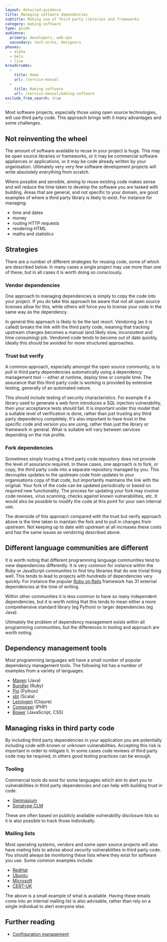 ```yaml
---
layout: detailed-guidance
title: Managing software dependencies
subtitle: Making use of third party libraries and frameworks
category: making-software
type: guide
audience:
  primary: developers, web-ops
  secondary: tech-archs, designers
phases:
  - alpha
  - beta
  - live
breadcrumbs:
  -
    title: Home
    url: /service-manual
  -
    title: Making software
    url: /service-manual/making-software
exclude_from_search: true
---
```


Most software projects, especially those using open source technologies, will
use third party code. This approach brings with it many advantages and some
challenges.

## Not reinventing the wheel

The amount of software available to reuse in your project is huge. This may be open
source libraries or frameworks, or it may be commercial software appliances or
applications, or it may be code already written by your organisation. Ultimately very
very few software development projects will write absolutely everything from scratch.

Where possible and sensible, aiming to reuse existing code makes sense and will
reduce the time taken to develop the software you are tasked with building. Areas
that are general, and not specific to your domain, are good examples of where a
third party library is likely to exist. For instance for managing:

* time and dates
* money
* routing HTTP requests
* rendering HTML
* maths and statistics

## Strategies

There are a number of different strategies for reusing code, some of which are
described below. In many cases a single project may use more than one of these, but
in all cases it is worth doing so consciously.

### Vendor dependencies

One approach to managing dependencies is simply to copy the code into your project.
If you do take this approach be aware that not all open source licenses allow for this,
while others will force you to license your code in the same way as the dependency.

In general this approach is likely to be the last resort. Vendoring (as it is called)
breaks the link with the third party code, meaning that tracking upstream changes becomes
a manual (and likely slow, inconsistent and time consuming) job. Vendored code
tends to become out of date quickly, ideally this should be avoided for more
structured approaches.

### Trust but verify

A common approach, especially amongst the open source community, is to pull in
third party dependencies automatically using a dependency management tool
-- either at runtime, deploy time or compile time. The assurance that this third
party code is working is provided by extensive testing, generally of an automated
nature.

This should include testing of security characteristics. For example if a library
used to generate a web form introduces a SQL injection vulnerability, then your acceptance
tests should fail. It is important under this model that a suitable level of verification
is done, rather than just trusting any third party dependency completely. It's also important
to have trust in the specific code and version you are using, rather than just the library
or framework in general. What is suitable will vary between services depending on the risk
profile.

### Fork dependencies

Sometimes simply trusting a third party code repository does not provide the level
of assurance required. In these cases, one approach is to fork, or copy, the third
party code into a separate repository managed by you. This decouples updates
to the upstream code from updates to your organisations copy of that code, but importantly
maintains the link with the original. Your fork of the code can be updated
periodically or based on required new functionality. The process for updating
your fork may involve code reviews, virus scanning, checks against known vulnerabilities,
etc. It would also be possible to modify the code at this point for your own internal
use.

The downside of this approach compared with the trust but verify approach above is
the time taken to maintain the fork and to pull in changes from upstream. Not
keeping up to date with upstream at all increases these costs and has the same issues
as vendoring described above.

## Different language communities are different

It is worth noting that different programming language communities tend to view
dependencies differently. It is very common for instance within the Ruby or JavaScript
communities to find tiny libraries that do one trivial thing well. This tends to lead
to projects with hundreds of dependencies very quickly. For instance the popular
[Ruby on Rails](http://rubyonrails.org/) framework has 31 external dependencies at
the time of writing.

Within other communities it is less common to have so many independent dependencies,
but it is worth noting that this tends to mean either a more comprehensive
standard library (eg Python) or larger dependencies (eg Java).

Ultimately the problem of dependency management exists within all programming
communities, but the differences in tooling and approach are worth noting.

## Dependency management tools

Most programming languages will have a small number of popular dependency management
tools. The following list has a number of examples from a variety of languages.

* [Maven](http://maven.apache.org/) (Java)
* [Bundler](http://bundler.io/) (Ruby)
* [Pip](https://pypi.python.org/pypi/pip) (Python)
* [sbt](http://www.scala-sbt.org/) (Scala)
* [Leiningen](http://leiningen.org/) (Clojure)
* [Composer](https://getcomposer.org/) (PHP)
* [Bower](http://bower.io/) (JavaScript, CSS)

## Managing risks in third party code

By including third party dependencies in your application you are potentially including
code with known or unknown vulnerabilities. Accepting this risk is important in
order to mitigate it. In some cases code reviews of third party code may be required,
in others good testing practices can be enough.

### Tooling

Commercial tools do exist for some languages which aim to alert you to vulnerabilities
in third party dependencies and can help with building trust in code.

* [Gemnasium](https://gemnasium.com/)
* [Sonatype CLM](http://www.sonatype.com/clm/overview)

These are often based on publicly available vulnerability disclosure lists so it is
also possible to track those individually.

### Mailing lists

Most operating systems, vendors and some open source projects  will also have mailing lists
to advise about security vulnerabilities in third party code. You should always be
monitoring these lists where they exist for software you use. Some common examples include:

* [RedHat](https://access.redhat.com/security/updates/advisory/)
* [Ubuntu](https://lists.ubuntu.com/mailman/listinfo/ubuntu-security-announce)
* [Microsoft](https://technet.microsoft.com/en-us/security/dd252948.aspx)
* [CERT-UK](https://www.cert.gov.uk/register-for-alerts/)

The above is a small example of what is available. Having these emails come into an
internal mailing list is also advisable, rather than rely on a single individual to
alert everyone else.

## Further reading

* [Configuration management](/service-manual/making-software/configuration-management)
